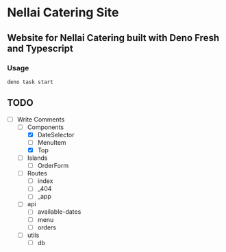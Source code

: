 # Nellai Catering Site

## Website for Nellai Catering built with Deno Fresh and Typescript

### Usage

```
deno task start
```

## TODO

- [ ] Write Comments
  - [ ] Components
    - [x] DateSelector
    - [ ] MenuItem
    - [x] Top
  - [ ] Islands
    - [ ] OrderForm
  - [ ] Routes
    - [ ] index
    - [ ] _404
    - [ ] _app
  - [ ] api
    - [ ] available-dates
    - [ ] menu
    - [ ] orders
  - [ ] utils
    - [ ] db
